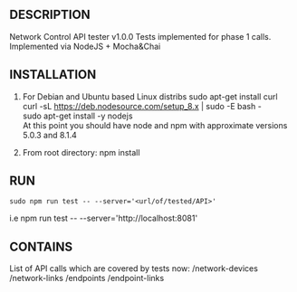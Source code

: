 ## DESCRIPTION
Network Control API tester v1.0.0
Tests implemented for phase 1 calls. Implemented via NodeJS + Mocha&Chai

## INSTALLATION
1. For Debian and Ubuntu based Linux distribs
	sudo apt-get install curl <br />
	curl -sL https://deb.nodesource.com/setup_8.x | sudo -E bash - <br />
	sudo apt-get install -y nodejs <br />
At this point you should have node and npm with approximate versions 5.0.3 and 8.1.4

2. From root directory:
	npm install


## RUN
	sudo npm run test -- --server='<url/of/tested/API>'
i.e npm run test -- --server='http://localhost:8081'


## CONTAINS
List of API calls which are covered by tests now: 
	/network-devices
	/network-links
	/endpoints
	/endpoint-links

